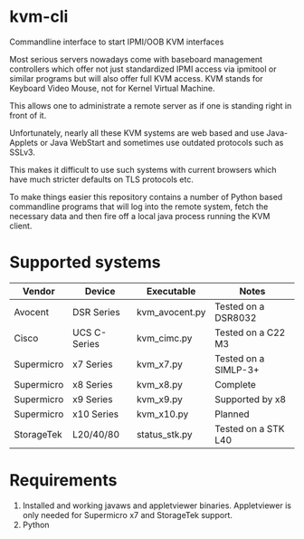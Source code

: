 kvm-cli
=======
Commandline interface to start IPMI/OOB KVM interfaces

Most serious servers nowadays come with baseboard management controllers
which offer not just standardized IPMI access via ipmitool or similar
programs but will also offer full KVM access.
KVM stands for Keyboard Video Mouse, not for Kernel Virtual Machine.

This allows one to administrate a remote server as if one is standing
right in front of it.

Unfortunately, nearly all these KVM systems are web based and use Java-
Applets or Java WebStart and sometimes use outdated protocols such as SSLv3.

This makes it difficult to use such systems with current browsers which have
much stricter defaults on TLS protocols etc.

To make things easier this repository contains a number of Python based
commandline programs that will log into the remote system, fetch the necessary
data and then fire off a local java process running the KVM client.

Supported systems
=================

| Vendor     | Device       | Executable      | Notes                |
|------------|--------------|-----------------|----------------------|
| Avocent    | DSR Series   | kvm_avocent.py  | Tested on a DSR8032  |
| Cisco      | UCS C-Series | kvm_cimc.py     | Tested on a C22 M3   |
| Supermicro | x7 Series    | kvm_x7.py       | Tested on a SIMLP-3+ |
| Supermicro | x8 Series    | kvm_x8.py       | Complete             |
| Supermicro | x9 Series    | kvm_x9.py       | Supported by x8      |
| Supermicro | x10 Series   | kvm_x10.py      | Planned              |
| StorageTek | L20/40/80    | status_stk.py   | Tested on a STK L40  |

Requirements
============

 1. Installed and working javaws and appletviewer binaries. Appletviewer
    is only needed for Supermicro x7 and StorageTek support.
 2. Python
